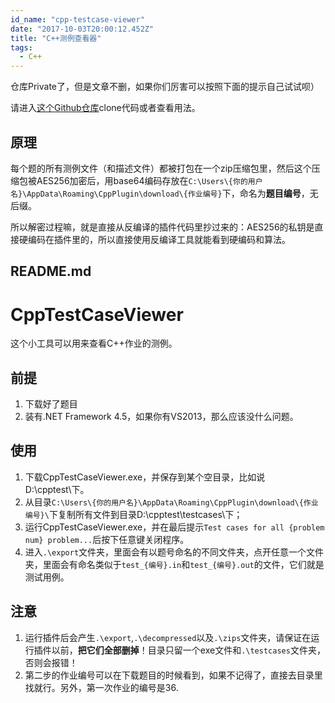 ```yaml
---
id_name: "cpp-testcase-viewer"
date: "2017-10-03T20:00:12.452Z"
title: "C++测例查看器"
tags: 
  - C++
---
```


仓库Private了，但是文章不删，如果你们厉害可以按照下面的提示自己试试呗）

请进入[这个Github仓库](https://github.com/viccrubs/CppTestCaseViewer)clone代码或者查看用法。

## 原理

每个题的所有测例文件（和描述文件）都被打包在一个zip压缩包里，然后这个压缩包被AES256加密后，用base64编码存放在`C:\Users\{你的用户名}\AppData\Roaming\CppPlugin\download\{作业编号}`下，命名为**题目编号**，无后缀。

所以解密过程嘛，就是直接从反编译的插件代码里抄过来的：AES256的私钥是直接硬编码在插件里的，所以直接使用反编译工具就能看到硬编码和算法。

## README.md

# CppTestCaseViewer

这个小工具可以用来查看C++作业的测例。

## 前提
1. 下载好了题目
2. 装有.NET Framework 4.5，如果你有VS2013，那么应该没什么问题。

## 使用
1. 下载CppTestCaseViewer.exe，并保存到某个空目录，比如说D:\cpptest\下。
2. 从目录`C:\Users\{你的用户名}\AppData\Roaming\CppPlugin\download\{作业编号}\`下复制所有文件到目录D:\cpptest\testcases\下；
3. 运行CppTestCaseViewer.exe，并在最后提示`Test cases for all {problem num} problem...`后按下任意键关闭程序。
5. 进入`.\export`文件夹，里面会有以题号命名的不同文件夹，点开任意一个文件夹，里面会有命名类似于`test_{编号}.in`和`test_{编号}.out`的文件，它们就是测试用例。

## 注意
1. 运行插件后会产生`.\export`,`.\decompressed`以及`.\zips`文件夹，请保证在运行插件以前，**把它们全部删掉**！目录只留一个exe文件和`.\testcases`文件夹，否则会报错！
2. 第二步的作业编号可以在下载题目的时候看到，如果不记得了，直接去目录里找就行。另外，第一次作业的编号是36.
